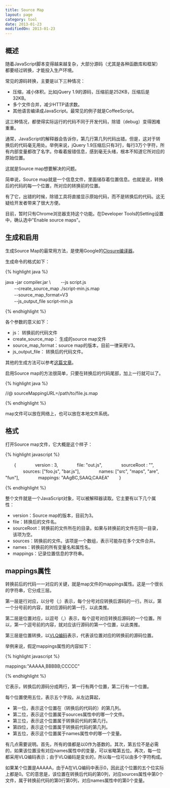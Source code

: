 ```yaml
---
title: Source Map
layout: page
category: tool
date: 2013-01-23
modifiedOn: 2013-01-23
---
```


## 概述

随着JavaScript脚本变得越来越复杂，大部分源码（尤其是各种函数库和框架）都要经过转换，才能投入生产环境。

常见的源码转换，主要是以下三种情况：

- 压缩，减小体积。比如jQuery 1.9的源码，压缩前是252KB，压缩后是32KB。
- 多个文件合并，减少HTTP请求数。
- 其他语言编译成JavaScript。最常见的例子就是CoffeeScript。

这三种情况，都使得实际运行的代码不同于开发代码，除错（debug）变得困难重重。

通常，JavaScript的解释器会告诉你，第几行第几列代码出错。但是，这对于转换后的代码毫无用处。举例来说，jQuery 1.9压缩后只有3行，每行3万个字符，所有内部变量都改了名字。你看着报错信息，感到毫无头绪，根本不知道它所对应的原始位置。

这就是Source map想要解决的问题。

简单说，Source map就是一个信息文件，里面储存着位置信息。也就是说，转换后的代码的每一个位置，所对应的转换前的位置。

有了它，出错的时候，除错工具将直接显示原始代码，而不是转换后的代码。这无疑给开发者带来了很大方便。

目前，暂时只有Chrome浏览器支持这个功能。在Developer Tools的Setting设置中，确认选中"Enable source maps"。

## 生成和启用

生成Source Map的最常用方法，是使用Google的[Closure编译器](https://developers.google.com/closure/compiler/)。

生成命令的格式如下：

{% highlight java %}

java -jar compiler.jar \ 
　　--js script.js \
　　--create_source_map ./script-min.js.map \
　　--source_map_format=V3 \
　　--js_output_file script-min.js

{% endhighlight %}

各个参数的意义如下：

- js： 转换前的代码文件
- create_source_map： 生成的source map文件
- source_map_format：source map的版本，目前一律采用V3。
- js_output_file： 转换后的代码文件。

其他的生成方法可以参考[这篇文章](http://net.tutsplus.com/tutorials/tools-and-tips/source-maps-101/)。

启用Source map的方法很简单，只要在转换后的代码尾部，加上一行就可以了。

{% highlight java %}

//@ sourceMappingURL=/path/to/file.js.map

{% endhighlight %}

map文件可以放在网络上，也可以放在本地文件系统。

## 格式

打开Source map文件，它大概是这个样子：

{% highlight javascript %}

　　{
　　　　version : 3,
　　　　file: "out.js",
　　　　sourceRoot : "",
　　　　sources: ["foo.js", "bar.js"],
　　　　names: ["src", "maps", "are", "fun"],
　　　　mappings: "AAgBC,SAAQ,CAAEA"
　　}

{% endhighlight %}

整个文件就是一个JavaScript对象，可以被解释器读取。它主要有以下几个属性：

- version：Source map的版本，目前为3。
- file：转换后的文件名。
- sourceRoot：转换前的文件所在的目录。如果与转换前的文件在同一目录，该项为空。
- sources：转换前的文件。该项是一个数组，表示可能存在多个文件合并。
- names：转换前的所有变量名和属性名。
- mappings：记录位置信息的字符串。

## mappings属性

转换前后的代码一一对应的关键，就是map文件的mappings属性。这是一个很长的字符串，它分成三层。

第一层是行对应，以分号（;）表示，每个分号对应转换后源码的一行。所以，第一个分号前的内容，就对应源码的第一行，以此类推。

第二层是位置对应，以逗号（,）表示，每个逗号对应转换后源码的一个位置。所以，第一个逗号前的内容，就对应该行源码的第一个位置，以此类推。

第三层是位置转换，以[VLQ编码](http://en.wikipedia.org/wiki/Variable-length_quantity)表示，代表该位置对应的转换前的源码位置。

举例来说，假定mappings属性的内容如下：

{% highlight javascript %}

mappings:"AAAAA,BBBBB;CCCCC"

{% endhighlight %}

它表示，转换后的源码分成两行，第一行有两个位置，第二行有一个位置。

每个位置使用五位，表示五个字段。从左边算起，

- 第一位，表示这个位置在（转换后的代码的）的第几列。
- 第二位，表示这个位置属于sources属性中的哪一个文件。
- 第三位，表示这个位置属于转换前代码的第几行。
- 第四位，表示这个位置属于转换前代码的第几列。
- 第五位，表示这个位置属于names属性中的哪一个变量。

有几点需要说明。首先，所有的值都是以0作为基数的。其次，第五位不是必需的，如果该位置没有对应names属性中的变量，可以省略第五位。再次，每一位都采用VLQ编码表示；由于VLQ编码是变长的，所以每一位可以由多个字符构成。

如果某个位置是AAAAA，由于A在VLQ编码中表示0，因此这个位置的五个位实际上都是0。它的意思是，该位置在转换后代码的第0列，对应sources属性中第0个文件，属于转换前代码的第0行第0列，对应names属性中的第0个变量。
